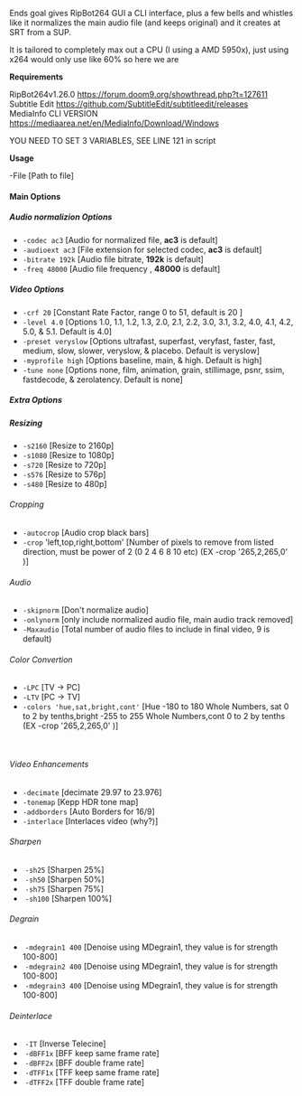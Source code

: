 Ends goal gives RipBot264 GUI a CLI interface, plus a few bells and whistles like it normalizes the main audio file (and keeps original) and it creates at SRT from a SUP.

 It is tailored to completely max out a CPU (I using a AMD 5950x), just using x264 would only use like 60% so here we are

 **Requirements** 

 RipBot264v1.26.0 https://forum.doom9.org/showthread.php?t=127611  
 Subtitle Edit https://github.com/SubtitleEdit/subtitleedit/releases  
 MediaInfo CLI VERSION https://mediaarea.net/en/MediaInfo/Download/Windows  

 YOU NEED TO SET 3 VARIABLES, SEE LINE 121 in script

 **Usage**

 -File [Path to file] 

#### Main Options  

#####  Audio normalizion Options  

-   `-codec ac3` [Audio for normalized file, **ac3** is default]  
-   `-audioext ac3` [File extension for selected codec, **ac3** is default]  
-   `-bitrate 192k` [Audio file bitrate, **192k** is default]  
-   `-freq 48000` [Audio file frequency , **48000** is default]  

#####  Video Options  

-   `-crf 20` [Constant Rate Factor, range 0 to 51, default is 20 ]  
-   `-level 4.0` [Options 1.0, 1.1, 1.2, 1.3, 2.0, 2.1, 2.2, 3.0, 3.1, 3.2, 4.0, 4.1, 4.2, 5.0, & 5.1. Default is 4.0]  
-   `-preset veryslow` [Options ultrafast, superfast, veryfast, faster, fast, medium, slow, slower, veryslow, & placebo. Default is veryslow]  
-   `-myprofile high` [Options baseline, main, & high. Default is high]  
-   `-tune none` [Options none, film, animation, grain, stillimage, psnr, ssim, fastdecode, & zerolatency. Default is none]  

#####  Extra Options  

#####  Resizing  

-    `-s2160` [Resize to 2160p]  
-    `-s1080` [Resize to 1080p]   
-    `-s720` [Resize to 720p]  
-    `-s576` [Resize to 576p]  
-    `-s480` [Resize to 480p]   

######   Cropping  

-    `-autocrop` [Audio crop black bars]  
-    `-crop` 'left,top,right,bottom' [Number of pixels to remove from listed direction, must be power of 2 (0 2 4 6 8 10 etc) (EX -crop '265,2,265,0'  )]  

######   Audio  

-    `-skipnorm` [Don't normalize audio]  
-    `-onlynorm` [only include normalized audio file, main audio track removed]  
-    `-Maxaudio` [Total number of audio files to include in final video, 9 is default)  

######   Color Convertion   

-    `-LPC` [TV -> PC]  
-    `-LTV` [PC -> TV]  
-    `-colors 'hue,sat,bright,cont'` [Hue -180 to 180 Whole Numbers, sat 0 to 2 by tenths,bright -255 to 255 Whole Numbers,cont  0 to 2 by tenths (EX -crop '265,2,265,0' )]  

​      

######   Video Enhancements  

-    `-decimate` [decimate 29.97 to 23.976]  
-    `-tonemap` [Kepp HDR tone map]  
-    `-addborders` [Auto Borders for 16/9]  
-    `-interlace` [Interlaces video (why?)]  

######      Sharpen  

- ​      `-sh25` [Sharpen 25%]  
- ​      `-sh50` [Sharpen 50%]  
- ​      `-sh75` [Sharpen 75%]  
- ​      `-sh100` [Sharpen 100%]  

######      Degrain  

- ​      `-mdegrain1 400` [Denoise using MDegrain1, they value is for strength 100-800]  
- ​      `-mdegrain2 400` [Denoise using MDegrain1, they value is for strength 100-800]  
- ​      `-mdegrain3 400` [Denoise using MDegrain1, they value is for strength 100-800]  

######      Deinterlace  

- ​      `-IT` [Inverse Telecine]  
- ​      `-dBFF1x` [BFF keep same frame rate]  
- ​	  `-dBFF2x` [BFF double frame rate]  
- ​      `-dTFF1x` [TFF keep same frame rate]  
- ​      `-dTFF2x` [TFF double frame rate]  
